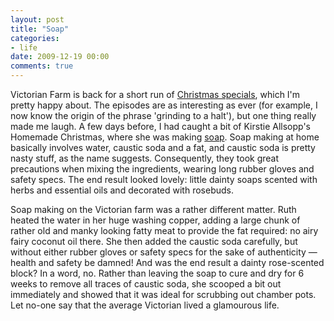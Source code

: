 ```yaml
---
layout: post
title: "Soap"
categories:
- life
date: 2009-12-19 00:00
comments: true
---
```


<p>Victorian Farm is back for a short run of <a href="http://www.bbc.co.uk/victorianchristmas/">Christmas specials</a>, which I'm pretty happy about. The episodes are as interesting as ever (for example, I now know the origin of the phrase 'grinding to a halt'), but one thing really made me laugh. A few days before, I had caught a bit of Kirstie Allsopp's Homemade Christmas, where she was making <a href="http://www.channel4.com/4homes/design-style/how-to-guides/how-to-make-soap-09-12-02_p_1.html">soap</a>. Soap making at home basically involves water, caustic soda and a fat, and caustic soda is pretty nasty stuff, as the name suggests. Consequently, they took great precautions when mixing the ingredients, wearing long rubber gloves and safety specs. The end result looked lovely: little dainty soaps scented with herbs and essential oils and decorated with rosebuds.</p>

<p>Soap making on the Victorian farm was a rather different matter. Ruth heated the water in her huge washing copper, adding a large chunk of rather old and manky looking fatty meat to provide the fat required: no airy fairy coconut oil there. She then added the caustic soda carefully, but without either rubber gloves or safety specs for the sake of authenticity &mdash; health and safety be damned! And was the end result a dainty rose-scented block? In a word, no. Rather than leaving the soap to cure and dry for 6 weeks to remove all traces of caustic soda, she scooped a bit out immediately and showed that it was ideal for scrubbing out chamber pots. Let no-one say that the average Victorian lived a glamourous life.</p>



